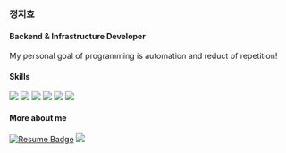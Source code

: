 ### 정지효

#### Backend & Infrastructure Developer 
My personal goal of programming is automation and reduct of repetition!

#### Skills
<img src="https://img.shields.io/badge/JAVA-007396?style=for-the-badge&logo=Java&logoColor=white">
<img src="https://img.shields.io/badge/Spring-6DB33F?style=for-the-badge&logo=Spring&logoColor=white">
<img src="https://img.shields.io/badge/JavaScript-F7DF1E?style=for-the-badge&logo=JavaScript&logoColor=white">
<img src="https://img.shields.io/badge/Blazor-512BD4?style=for-the-badge&logo=Blazor&logoColor=white">
<img src="https://img.shields.io/badge/C Sharp-239120?style=for-the-badge&logo=C sharp&logoColor=white">
<img src="https://img.shields.io/badge/React-61DAFB?style=for-the-badge&logo=React&logoColor=white">

#### More about me
[![Resume Badge](https://img.shields.io/badge/Resume-9065B0?style=flat-square&logo=iTerm2&link=https://zeehyo.notion.site/zeehyo/f256efa8baf24fdcb093852d35c56ec2)](https://zeehyo.notion.site/zeehyo/f256efa8baf24fdcb093852d35c56ec2)
<a href="https://velog.io/@zeehyo2216" target="_blank"><img src="https://img.shields.io/badge/Velog-20c997?style=flat-square&logo=Vimeo&logoColor=white"/></a>
